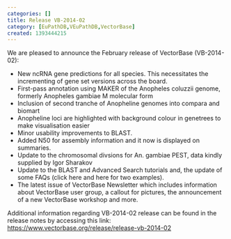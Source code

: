 ```yaml
---
categories: []
title: Release VB-2014-02
category: [EuPathDB,VEuPathDB,VectorBase]
created: 1393444215
---
```

<p>We are pleased to announce the February release of VectorBase (VB-2014-02):</p>

<ul> <li>New ncRNA gene predictions for all species. This necessitates the incrementing of gene set versions across the board.</li> <li>First-pass annotation using MAKER of the Anopheles coluzzii genome, formerly Anopheles gambiae M molecular form</li> <li>Inclusion of second tranche of Anopheline genomes into compara and biomart</li><li>Anopheline loci are highlighted with background colour in genetrees to make visualisation easier</li><li>Minor usability improvements to BLAST.</li><li>Added N50 for assembly information and it now is displayed on summaries.</li><li>Update to the chromosomal divsions for An. gambiae PEST, data kindly supplied by Igor Sharakov</li><li>Update to the BLAST and Advanced Search tutorials and, the update of some FAQs (click here and here for two examples).</li><li>The latest issue of VectorBase Newsletter which includes information about VectorBase user group, a callout for pictures, the announcement of a new VectorBase workshop and more.</li></ul>

Additional information regarding VB-2014-02 release can be found in the release notes by accessing this link: <a href="https://www.vectorbase.org/release/release-vb-2014-02">https://www.vectorbase.org/release/release-vb-2014-02</a>








